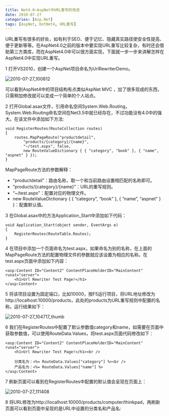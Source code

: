 ```yaml
---
title: Net4.0—AspNet中URL重写的改进
date: 2010-07-27
categories: [Asp.Net]
tags: [AspNet, DotNet4, URL重写]
---
```


URL重写有很多的好处，如有利于SEO、便于记忆、隐藏真实路径使安全性提高、便于更新等等。在AspNet4.0之前的版本中要实现URL重写比较复杂，有时还会借助第三方类库，而在AspNet4.0中可以很方面实现，下面就一步一步来讲解怎样在AspNet4.0中实现URL重写。

1 打开VS2010，创建一个AspNet项目命名为UrlRewriterDemo。

![2010-07-27_100812](http://oec2003.qiniudn.com/2010-07-27_100812.png)

可以看到AspNet4中的项目结构有点类似AspNet MVC ，加了很多现成的东西，只需稍加修改就可以变成一个简单的个人站点。

2 打开Global.asax文件，引用命名空间System.Web.Routing，System.Web.Routing命名空间在Net3.5中就已经存在，不过功能没有4.0中的强大。在该文件中添加如下方法:

```
void RegisterRoutes(RouteCollection routes)
{
    routes.MapPageRoute("productdetail",
        "products/{category}/{name}",
        "~/test.aspx", false,
        new RouteValueDictionary { { "category", "book" }, { "name", "aspnet" } });
}
```

MapPageRoute方法的参数解释：

* “productdetail”：路由名称，取一个和当前路由设置相匹配的名称即可。
* “products/{category}/{name}”：URL的重写规则。
* “~/test.aspx”：配置对应的物理文件。
* new RouteValueDictionary { { “category”, “book” }, { “name”, “aspnet” } }：配置默认值。

3 在Global.asax中的方法Application_Start中添加如下代码：

```
void Application_Start(object sender, EventArgs e)
{
    RegisterRoutes(RouteTable.Routes);
}
```

4 在项目中添加一个页面命名为test.aspx，如果命名为别的名称，在上面的MapPageRoute方法的配置物理文件的参数就应该设置为相应的名称。在test.aspx页面中添加如下内容：

```
<asp:Content ID="Content2" ContentPlaceHolderID="MainContent" runat="server">
    <h1>Url Rewriter Test Page!</h1>
</asp:Content>
```

5 将该项目设置为固定端口，比如10000，按F5运行项目，将URL地址修改为http://localhost:10000/products，此处的products为URL重写规则中配置的名称。运行结果如下：

![2010-07-27_104717_thumb](http://oec2003.qiniudn.com/2010-07-27_104717_thumb.png)

6 我们在RegisterRoutes中配置了默认参数值category和name，如需要在页面中获取参数值，可以使用RouteData.Values，将test.aspx页面代码修改如下：

```
<asp:Content ID="Content2" ContentPlaceHolderID="MainContent" runat="server">
    <h1>Url Rewriter Test Page!</h1><br />

    分类名为：<%= RouteData.Values["category"] %><br />
    产品名为：<%= RouteData.Values["name"] %>
</asp:Content>
```

7 刷新页面可以看到在RegisterRoutes中配置的默认值会呈现在页面上：

![2010-07-27_111408](http://oec2003.qiniudn.com/2010-07-27_111408.png)

8 将URL修改为http://localhost:10000/products/computer/thinkpad，再刷新页面可以看到页面中呈现的是URL中设置的分类名和产品名:


